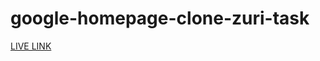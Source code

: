 ﻿# google-homepage-clone-zuri-task
 [LIVE LINK](https://marrockx.github.io/google-homepage-clone-zuri-task/)
